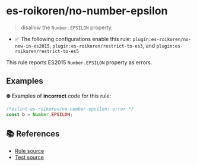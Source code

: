 # es-roikoren/no-number-epsilon
> disallow the `Number.EPSILON` property.

- ✅ The following configurations enable this rule: `plugin:es-roikoren/no-new-in-es2015`, `plugin:es-roikoren/restrict-to-es3`, and `plugin:es-roikoren/restrict-to-es5`

This rule reports ES2015 `Number.EPSILON` property as errors.

## Examples

⛔ Examples of **incorrect** code for this rule:

```js
/*eslint es-roikoren/no-number-epsilon: error */
const b = Number.EPSILON;
```

## 📚 References

- [Rule source](https://github.com/roikoren755/eslint-plugin-es/blob/v0.0.2/src/rules/no-number-epsilon.ts)
- [Test source](https://github.com/roikoren755/eslint-plugin-es/blob/v0.0.2/tests/src/rules/no-number-epsilon.ts)
